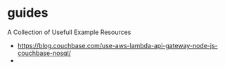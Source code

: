 # guides
A Collection of Usefull Example Resources 

- https://blog.couchbase.com/use-aws-lambda-api-gateway-node-js-couchbase-nosql/
- 
